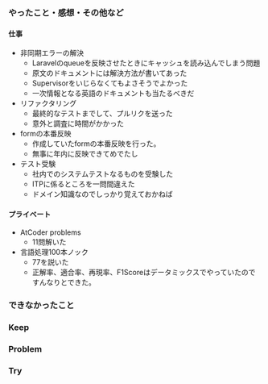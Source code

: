 ### やったこと・感想・その他など

#### 仕事

- 非同期エラーの解決
  - Laravelのqueueを反映させたときにキャッシュを読み込んでしまう問題
  - 原文のドキュメントには解決方法が書いてあった
  - Supervisorをいじらなくてもよさそうでよかった
  - 一次情報となる英語のドキュメントも当たるべきだ
- リファクタリング
  - 最終的なテストまでして、プルリクを送った
  - 意外と調査に時間がかかった
- formの本番反映
  - 作成していたformの本番反映を行った。
  - 無事に年内に反映できてめでたし
- テスト受験
  - 社内でのシステムテストなるものを受験した
  - ITPに係るところを一問間違えた
  - ドメイン知識なのでしっかり覚えておかねば


#### プライベート

- AtCoder problems
  - 11問解いた
- 言語処理100本ノック
  - 77を説いた
  - 正解率、適合率、再現率、F1Scoreはデータミックスでやっていたのですんなりとできた。



### できなかったこと


### Keep


### Problem 


### Try

